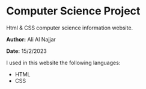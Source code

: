 # Computer Science Project

Html &amp; CSS computer science information website.

**Author:** Ali Al Najjar

**Date:** 15/2/2023

I used in this website the following languages:
  + HTML
  + CSS 
